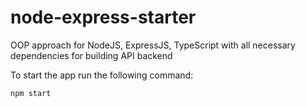 # node-express-starter
OOP approach for NodeJS, ExpressJS, TypeScript with all necessary dependencies for building API backend 

To start the app run the following command:

```
npm start
````